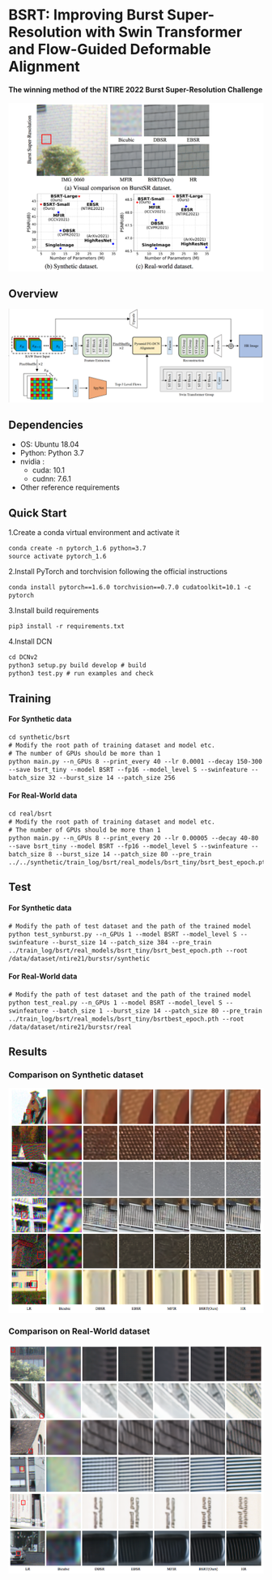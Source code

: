# BSRT: Improving Burst Super-Resolution with Swin Transformer and Flow-Guided Deformable Alignment 

#### The winning method of the NTIRE 2022 Burst Super-Resolution Challenge

![ts](figs/ts.png)

## Overview

![overview.png](figs/overview.png)

## Dependencies
- OS: Ubuntu 18.04
- Python: Python 3.7
- nvidia :
   - cuda: 10.1
   - cudnn: 7.6.1
- Other reference requirements

## Quick Start
1.Create a conda virtual environment and activate it
```python3
conda create -n pytorch_1.6 python=3.7
source activate pytorch_1.6
```
2.Install PyTorch and torchvision following the official instructions
```python3
conda install pytorch==1.6.0 torchvision==0.7.0 cudatoolkit=10.1 -c pytorch
```
3.Install build requirements
```python3
pip3 install -r requirements.txt
```
4.Install DCN
```python3
cd DCNv2
python3 setup.py build develop # build
python3 test.py # run examples and check
```

## Training

#### For Synthetic data

```python3
cd synthetic/bsrt
# Modify the root path of training dataset and model etc.
# The number of GPUs should be more than 1
python main.py --n_GPUs 8 --print_every 40 --lr 0.0001 --decay 150-300 --save bsrt_tiny --model BSRT --fp16 --model_level S --swinfeature --batch_size 32 --burst_size 14 --patch_size 256
```

#### For Real-World data

```python3
cd real/bsrt
# Modify the root path of training dataset and model etc.
# The number of GPUs should be more than 1
python main.py --n_GPUs 8 --print_every 20 --lr 0.00005 --decay 40-80 --save bsrt_tiny --model BSRT --fp16 --model_level S --swinfeature --batch_size 8 --burst_size 14 --patch_size 80 --pre_train ../../synthetic/train_log/bsrt/real_models/bsrt_tiny/bsrt_best_epoch.pth 
```

## Test

#### For Synthetic data
```python3
# Modify the path of test dataset and the path of the trained model
python test_synburst.py --n_GPUs 1 --model BSRT --model_level S --swinfeature --burst_size 14 --patch_size 384 --pre_train ../train_log/bsrt/real_models/bsrt_tiny/bsrt_best_epoch.pth --root /data/dataset/ntire21/burstsr/synthetic
```

#### For Real-World data
```python3
# Modify the path of test dataset and the path of the trained model
python test_real.py --n_GPUs 1 --model BSRT --model_level S --swinfeature --batch_size 1 --burst_size 14 --patch_size 80 --pre_train ../train_log/bsrt/real_models/bsrt_tiny/bsrtbest_epoch.pth --root /data/dataset/ntire21/burstsr/real
```

## Results

### Comparison on Synthetic dataset
![cmp_syn.png](figs/cmp_syn.png)

### Comparison on Real-World dataset
![cmp_real.png](figs/cmp_real.png)
